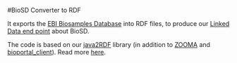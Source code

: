 #BioSD Converter to RDF

It exports the [EBI Biosamples Database](http://www.ebi.ac.uk/biosamples/) into RDF files, to produce our [Linked Data end point](http://www.ebi.ac.uk/rdf/documentation/biosamples) about BioSD.

The code is based on our [java2RDF](https://github.com/EBIBioSamples/java2rdf/) library (in addition to [ZOOMA](http://www.ebi.ac.uk/fgpt/zooma/docs/) and [bioportal_client](https://github.com/biosemantics/bioportal-client)). Read more [here](http://www.marcobrandizi.info/mysite/node/153).
